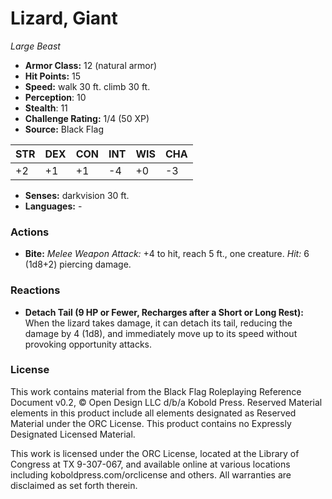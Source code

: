 # Lizard, Giant

*Large* *Beast*

- **Armor Class:** 12 (natural armor)
- **Hit Points:** 15 
- **Speed:** walk 30 ft. climb 30 ft.
- **Perception**: 10
- **Stealth**: 11
- **Challenge Rating:** 1/4 (50 XP)
- **Source:** Black Flag

| STR | DEX | CON | INT | WIS | CHA |
| --- | --- | --- | --- | --- | --- |
| +2 | +1 | +1 | -4 | +0 | -3 |

- **Senses:** darkvision 30 ft.
- **Languages:** -

### Actions

- **Bite:** _Melee Weapon Attack:_ +4 to hit, reach 5 ft., one creature. _Hit:_ 6 (1d8+2) piercing damage.

### Reactions

- **Detach Tail (9 HP or Fewer, Recharges after a Short or Long Rest):** When the lizard takes damage, it can detach its tail, reducing the damage by 4 (1d8), and immediately move up to its speed without provoking opportunity attacks.


### License

This work contains material from the Black Flag Roleplaying Reference Document v0.2, © Open Design LLC d/b/a Kobold Press. Reserved Material elements in this product include all elements designated as Reserved Material under the ORC License. This product contains no Expressly Designated Licensed Material.

This work is licensed under the ORC License, located at the Library of Congress at TX 9-307-067, and available online at various locations including koboldpress.com/orclicense and others. All warranties are disclaimed as set forth therein.
